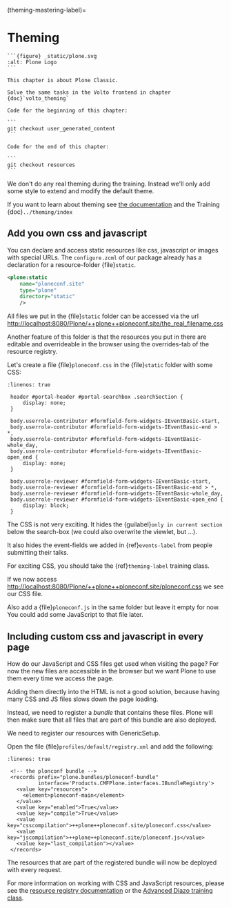 (theming-mastering-label)=

# Theming

````{sidebar} Classic chapter
```{figure} _static/plone.svg
:alt: Plone Logo
```

This chapter is about Plone Classic.

Solve the same tasks in the Volto frontend in chapter {doc}`volto_theming`
````

~~~{sidebar} Get the code! ({doc}`More info <code>`)
Code for the beginning of this chapter:

```
git checkout user_generated_content
```

Code for the end of this chapter:

```
git checkout resources
```
~~~

We don't do any real theming during the training. Instead we'll only add some style to extend and modify the default theme.

If you want to learn about theming see [the documentation](https://docs.plone.org/adapt-and-extend/theming/index.html) and the Training {doc}`../theming/index`

## Add you own css and javascript

You can declare and access static resources like css, javascript or images with special URLs.
The `configure.zcml` of our package already has a declaration for a resource-folder {file}`static`.

```xml
<plone:static
    name="ploneconf.site"
    type="plone"
    directory="static"
    />
```

All files we put in the {file}`static` folder can be accessed via the url <http://localhost:8080/Plone/++plone++ploneconf.site/the_real_filename.css>

Another feature of this folder is that the resources you put in there are editable and overrideable in the browser
using the overrides-tab of the resource registry.

Let's create a file {file}`ploneconf.css` in the {file}`static` folder with some CSS:

```{code-block} CSS
:linenos: true

 header #portal-header #portal-searchbox .searchSection {
     display: none;
 }

 body.userrole-contributor #formfield-form-widgets-IEventBasic-start,
 body.userrole-contributor #formfield-form-widgets-IEventBasic-end > *,
 body.userrole-contributor #formfield-form-widgets-IEventBasic-whole_day,
 body.userrole-contributor #formfield-form-widgets-IEventBasic-open_end {
     display: none;
 }

 body.userrole-reviewer #formfield-form-widgets-IEventBasic-start,
 body.userrole-reviewer #formfield-form-widgets-IEventBasic-end > *,
 body.userrole-reviewer #formfield-form-widgets-IEventBasic-whole_day,
 body.userrole-reviewer #formfield-form-widgets-IEventBasic-open_end {
     display: block;
 }
```

The CSS is not very exciting.
It hides the {guilabel}`only in current section` below the search-box (we could also overwrite the viewlet, but ...).

It also hides the event-fields we added in {ref}`events-label` from people submitting their talks.

For exciting CSS, you should take the {ref}`theming-label` training class.

If we now access <http://localhost:8080/Plone/++plone++ploneconf.site/ploneconf.css> we see our CSS file.

Also add a {file}`ploneconf.js` in the same folder but leave it empty for now. You could add some JavaScript to that file later.

## Including custom css and javascript in every page

How do our JavaScript and CSS files get used when visiting the page?
For now the new files are accessible in the browser but we want Plone to use them every time we access the page.

Adding them directly into the HTML is not a good solution, because having many CSS and JS files slows down the page loading.

Instead, we need to register a *bundle* that contains these files.
Plone will then make sure that all files that are part of this bundle are also deployed.

We need to register our resources with GenericSetup.

Open the file {file}`profiles/default/registry.xml` and add the following:

```{code-block} xml
:linenos: true

 <!-- the plonconf bundle -->
 <records prefix="plone.bundles/ploneconf-bundle"
          interface='Products.CMFPlone.interfaces.IBundleRegistry'>
   <value key="resources">
     <element>ploneconf-main</element>
   </value>
   <value key="enabled">True</value>
   <value key="compile">True</value>
   <value key="csscompilation">++plone++ploneconf.site/ploneconf.css</value>
   <value key="jscompilation">++plone++ploneconf.site/ploneconf.js</value>
   <value key="last_compilation"></value>
 </records>
```

The resources that are part of the registered bundle will now be deployed with every request.

For more information on working with CSS and JavaScript resources, please see the [resource registry documentation](https://docs.plone.org/adapt-and-extend/theming/resourceregistry.html)
or the [Advanced Diazo training class](https://training.plone.org/5/theming/adv-diazo.html).
